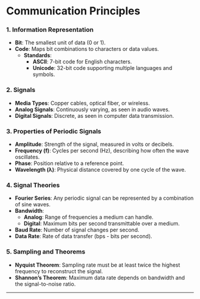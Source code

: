 # Communication Principles

### 1. Information Representation

- **Bit**: The smallest unit of data (0 or 1).
- **Code**: Maps bit combinations to characters or data values.
  - **Standards**: 
    - **ASCII**: 7-bit code for English characters.
    - **Unicode**: 32-bit code supporting multiple languages and symbols.

### 2. Signals

- **Media Types**: Copper cables, optical fiber, or wireless.
- **Analog Signals**: Continuously varying, as seen in audio waves.
- **Digital Signals**: Discrete, as seen in computer data transmission.

### 3. Properties of Periodic Signals

- **Amplitude**: Strength of the signal, measured in volts or decibels.
- **Frequency (f)**: Cycles per second (Hz), describing how often the wave oscillates.
- **Phase**: Position relative to a reference point.
- **Wavelength (λ)**: Physical distance covered by one cycle of the wave.

### 4. Signal Theories

- **Fourier Series**: Any periodic signal can be represented by a combination of sine waves.
- **Bandwidth**:
  - **Analog**: Range of frequencies a medium can handle.
  - **Digital**: Maximum bits per second transmittable over a medium.
- **Baud Rate**: Number of signal changes per second.
- **Data Rate**: Rate of data transfer (bps - bits per second).

### 5. Sampling and Theorems

- **Nyquist Theorem**: Sampling rate must be at least twice the highest frequency to reconstruct the signal.
- **Shannon’s Theorem**: Maximum data rate depends on bandwidth and the signal-to-noise ratio.

--- 
